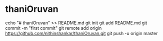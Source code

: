 # thaniOruvan
echo "# thaniOruvan" >> README.md
git init
git add README.md
git commit -m "first commit"
git remote add origin https://github.com/nithinshankar/thaniOruvan.git
git push -u origin master

